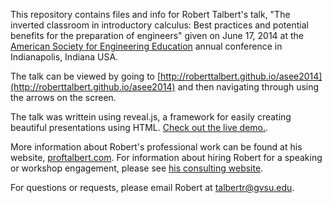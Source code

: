 This repository contains files and info for Robert Talbert's talk, "The inverted classroom in introductory calculus: Best practices and potential benefits for the preparation of engineers" given on June 17, 2014 at the [American Society for Engineering Education](http://www.asee.org) annual conference in Indianapolis, Indiana USA. 

The talk can be viewed by going to [http://roberttalbert.github.io/asee2014](http://roberttalbert.github.io/asee2014) and then navigating through using the arrows on the screen. 

The talk was writtein using reveal.js, a framework for easily creating beautiful presentations using HTML. [Check out the live demo.](http://lab.hakim.se/reveal-js/).

More information about Robert's professional work can be found at his website, [proftalbert.com](http://proftalbert.com). For information about hiring Robert for a speaking or workshop engagement, please see [his consulting website](http://proftalbert.com/consulting). 


For questions or requests, please email Robert at talbertr@gvsu.edu. 
